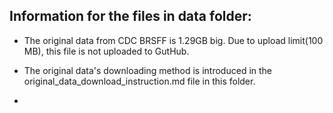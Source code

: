 ## Information for the files in data folder:

 - The original data from CDC BRSFF is 1.29GB big. Due to upload limit(100 MB), this file is not uploaded to GutHub.
 - The original data's downloading method is introduced in the original_data_download_instruction.md file in this folder.

 - 

